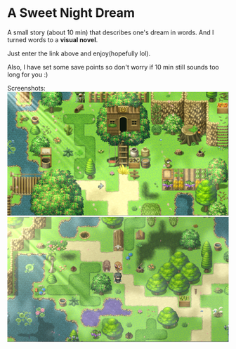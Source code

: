 # A Sweet Night Dream
A small story (about 10 min) that describes one's dream in words.
And I turned words to a **visual novel**.

Just enter the link above and enjoy(hopefully lol).

Also, I have set some save points so don't worry if 10 min still sounds too long for you :)

Screenshots:
![pic1](pic/1.png "1")
![pic2](pic/2.png "2")

